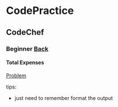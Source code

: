 # CodePractice

## CodeChef

### Beginner [Back](https://blog.fish-404.icu/CodePractice/CodeChef/Beginner/)

#### Total Expenses
[Problem](https://www.codechef.com/problems/FLOW009)

tips:

* just need to remember format the output
